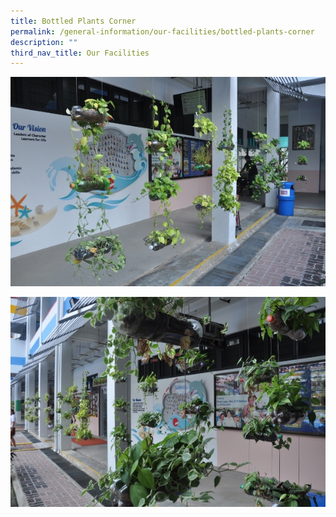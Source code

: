 ```yaml
---
title: Bottled Plants Corner
permalink: /general-information/our-facilities/bottled-plants-corner
description: ""
third_nav_title: Our Facilities
---
```


![Bottled Plants Corner](/images/Bottled%20Plants%20Corner1.jpg)

![Bottled Plants Corner](/images/Bottled%20Plants%20Corner2.jpg)